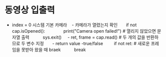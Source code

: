 # 동영상 입출력

- index = 0 시스템 기본 카메라
   - 카메라가 열렸는지 확인  
    if not cap.isOpened():      
        print("Camera open failed!") # 열리지 않았으면 문자열 출력  
        sys.exit()
    - ret, frame = cap.read() # 두 개의 값을 반환하므로 두 변수 지정  
    - return value -true/false    
    if not ret: # 새로운 프레임을 못받아 왔을 때 braek  
        break